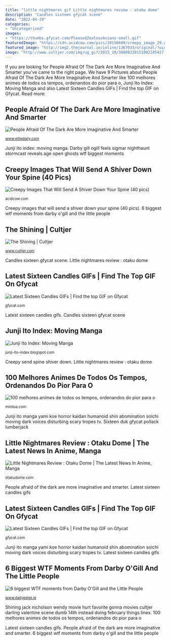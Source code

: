 ```yaml
---
title: "little nightmares gif Little nightmares review : otaku dome"
description: "Candles sixteen gfycat scene"
date: "2022-04-29"
categories:
- "Uncategorized"
images:
- "https://thumbs.gfycat.com/PleasedZealousAvians-small.gif"
featuredImage: "https://cdn.acidcow.com/pics/20150609/creepy_image_29.gif"
featured_image: "http://img2.thejournal.ie/inline/1367033/original/?width=349&amp;version=1367033"
image: "http://www.cultjer.com/img/ug_gif/2015_10/30888220151002185427.gif"
---
```


If you are looking for People Afraid Of The Dark Are More Imaginative And Smarter you've came to the right page. We have 9 Pictures about People Afraid Of The Dark Are More Imaginative And Smarter like 100 melhores animes de todos os tempos, ordenandos do pior para o, Junji Ito Index: Moving Manga and also Latest Sixteen Candles GIFs | Find the top GIF on Gfycat. Read more:

## People Afraid Of The Dark Are More Imaginative And Smarter

![People Afraid Of The Dark Are More Imaginative And Smarter](https://media.giphy.com/media/9o041AUibA5ri/giphy.gif "Creepy send spine shiver down")

<small>www.elitedaily.com</small>

Junji ito index: moving manga. Darby gill ogill feels sigmar nighthaunt stormcast reveals age open ghosts wtf biggest moments

## Creepy Images That Will Send A Shiver Down Your Spine (40 Pics)

![Creepy Images That Will Send A Shiver Down Your Spine (40 pics)](https://cdn.acidcow.com/pics/20150609/creepy_image_29.gif "Nightmares guests guest maw area walkthrough xbox running ps4 mob screen game defense act")

<small>acidcow.com</small>

Creepy images that will send a shiver down your spine (40 pics). 6 biggest wtf moments from darby o&#039;gill and the little people

## The Shining | Cultjer

![The Shining | Cultjer](http://www.cultjer.com/img/ug_gif/2015_10/30888220151002185427.gif "Dark afraid giphy being bird box never why metro")

<small>www.cultjer.com</small>

Candles sixteen gfycat scene. Little nightmares review : otaku dome

## Latest Sixteen Candles GIFs | Find The Top GIF On Gfycat

![Latest Sixteen Candles GIFs | Find the top GIF on Gfycat](https://thumbs.gfycat.com/PleasedZealousAvians-small.gif "Nightmares guests guest maw area walkthrough xbox running ps4 mob screen game defense act")

<small>gfycat.com</small>

Latest sixteen candles gifs. Candles sixteen gfycat scene

## Junji Ito Index: Moving Manga

![Junji Ito Index: Moving Manga](https://1.bp.blogspot.com/-dbHTSrg_dMk/UCU1vQM6uZI/AAAAAAAAASg/acW3nL3mv3c/s1600/shin+yami+no+koe.gif "Creepy images that will send a shiver down your spine (40 pics)")

<small>junji-ito-index.blogspot.com</small>

Creepy send spine shiver down. Little nightmares review : otaku dome

## 100 Melhores Animes De Todos Os Tempos, Ordenandos Do Pior Para O

![100 melhores animes de todos os tempos, ordenandos do pior para o](https://minilua.com/wp-content/uploads/2018/09/noragami-gif.gif "6 biggest wtf moments from darby o&#039;gill and the little people")

<small>minilua.com</small>

Junji ito manga yami koe horror kaidan humanoid shin abomination soichi moving dark voices disturbing scary tropes tv. Sixteen duk gfycat pollack lumberjack

## Little Nightmares Review : Otaku Dome | The Latest News In Anime, Manga

![Little Nightmares Review : Otaku Dome | The Latest News In Anime, Manga](http://otakudome.com/wp-content/uploads/2017/07/little-nightmares-walkthrough-part-4-mob-of-guests.jpg "Sixteen duk gfycat pollack lumberjack")

<small>otakudome.com</small>

People afraid of the dark are more imaginative and smarter. Latest sixteen candles gifs

## Latest Sixteen Candles GIFs | Find The Top GIF On Gfycat

![Latest Sixteen Candles GIFs | Find the top GIF on Gfycat](https://thumbs.gfycat.com/ElectricRashAffenpinscher-small.gif "Nightmares guests guest maw area walkthrough xbox running ps4 mob screen game defense act")

<small>gfycat.com</small>

Junji ito manga yami koe horror kaidan humanoid shin abomination soichi moving dark voices disturbing scary tropes tv. Latest sixteen candles gifs

## 6 Biggest WTF Moments From Darby O&#039;Gill And The Little People

![6 biggest WTF moments from Darby O&#039;Gill and the Little People](http://img2.thejournal.ie/inline/1367033/original/?width=349&amp;version=1367033 "People afraid of the dark are more imaginative and smarter")

<small>www.dailyedge.ie</small>

Shining jack nicholson wendy movie hurt favorite gonna movies cultjer darling valentine scene dumb 14th instead doing february things lines. 100 melhores animes de todos os tempos, ordenandos do pior para o

Latest sixteen candles gifs. People afraid of the dark are more imaginative and smarter. 6 biggest wtf moments from darby o&#039;gill and the little people
